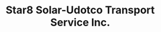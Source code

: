 ---
title: "Star8 Solar-Udotco Transport Service Inc."
url: /lapu-lapu/star8-solar-udotco-transport-service-inc/
shop: car repair
---